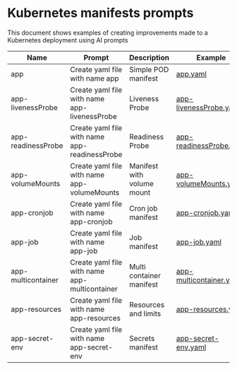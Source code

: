 # Kubernetes manifests prompts

This document shows examples of creating improvements made to a Kubernetes deployment using AI prompts

| Name | Prompt | Description | Example |
|------|------|------|------|
| app                 | Create yaml file with name app  | Simple POD manifest | [app.yaml](./yaml/app.yaml) |
| app-livenessProbe   | Create yaml file with name app-livenessProbe | Liveness Probe | [app-livenessProbe.yaml](./yaml/app-livenessProbe.yaml) |
| app-readinessProbe        | Create yaml file with name app-readinessProbe  | Readiness Probe | [app-readinessProbe.yaml](./yaml/app-readinessProbe.yaml) |
| app-volumeMounts      |  Create yaml file with name app-volumeMounts | Manifest with volume mount | [app-volumeMounts.yaml](./yaml/app-volumeMounts.yaml) |
| app-cronjob  | Create yaml file with name app-cronjob  | Cron job manifest | [app-cronjob.yaml](./yaml/app-cronjob.yaml) |
| app-job | Create yaml file with name app-job | Job manifest | [app-job.yaml](./yaml/app-job.yaml) |
| app-multicontainer | Create yaml file with name app-multicontainer | Multi container manifest  | [app-multicontainer.yaml](./yaml/app-multicontainer.yaml) |
| app-resources  | Create yaml file with name app-resources | Resources and limits  | [app-resources.yaml](./yaml/app-resources.yaml) |
| app-secret-env             | Create yaml file with name app-secret-env | Secrets manifest  | [app-secret-env.yaml](./yaml/app-secret-env.yaml) |

